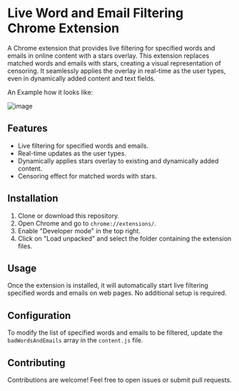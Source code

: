 # Live Word and Email Filtering Chrome Extension

A Chrome extension that provides live filtering for specified words and emails in online content with a stars overlay. This extension replaces matched words and emails with stars, creating a visual representation of censoring. It seamlessly applies the overlay in real-time as the user types, even in dynamically added content and text fields.


An Example how it looks like:

![image](https://github.com/DlgshKurd/StarGuard/assets/96995162/7d284c92-082a-4aa8-b33d-ce2faebe7f3a)


## Features

- Live filtering for specified words and emails.
- Real-time updates as the user types.
- Dynamically applies stars overlay to existing and dynamically added content.
- Censoring effect for matched words with stars.

## Installation

1. Clone or download this repository.
2. Open Chrome and go to `chrome://extensions/`.
3. Enable "Developer mode" in the top right.
4. Click on "Load unpacked" and select the folder containing the extension files.

## Usage

Once the extension is installed, it will automatically start live filtering specified words and emails on web pages. No additional setup is required.

## Configuration

To modify the list of specified words and emails to be filtered, update the `badWordsAndEmails` array in the `content.js` file.

## Contributing

Contributions are welcome! Feel free to open issues or submit pull requests.


